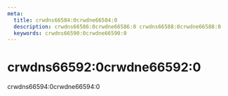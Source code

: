 ```yaml
---
meta:
  title: crwdns66584:0crwdne66584:0
  description: crwdns66586:0crwdne66586:0 crwdns66588:0crwdne66588:0
  keywords: crwdns66590:0crwdne66590:0
---
```


# crwdns66592:0crwdne66592:0
crwdns66594:0crwdne66594:0

<entry-ad />

<backmatter />
